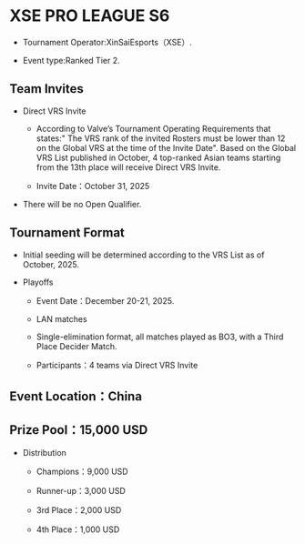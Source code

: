 # XSE PRO LEAGUE S6

-   Tournament Operator:XinSaiEsports（XSE）.

-   Event type:Ranked Tier 2.

## Team Invites
 
-  Direct VRS Invite
 
    -   According to Valve’s Tournament Operating Requirements that states:" The VRS rank of the invited Rosters must be lower than 12 on the Global VRS at the time of the Invite Date". Based on the Global VRS List published in  October, 4 top-ranked Asian teams starting from the 13th place will receive Direct VRS Invite.
 
    -   Invite Date：October 31, 2025
 
-  There will be no Open Qualifier.
 
 ## Tournament Format
 
-  Initial seeding will be determined according to the VRS List as of October, 2025.
 
-   Playoffs
 
    -   Event Date：December 20-21, 2025.
 
    -   LAN matches
 
    -   Single-elimination format, all matches played as BO3, with a Third Place Decider Match.

    -   Participants：4 teams via Direct VRS Invite
 
## Event Location：China
 
## Prize Pool：15,000 USD
 
-   Distribution
 
    -   Champions：9,000 USD
 
    -   Runner-up：3,000 USD
 
    -   3rd Place：2,000 USD
 
    -   4th Place：1,000 USD
